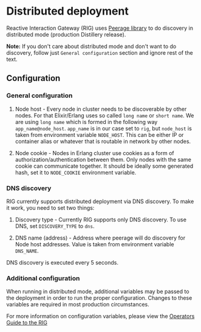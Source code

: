 # Distributed deployment

Reactive Interaction Gateway (RIG) uses [Peerage library](https://github.com/mrluc/peerage) to do discovery in distributed mode (production Distillery release).

**Note:** If you don't care about distributed mode and don't want to do discovery, follow just `General configuration` section and ignore rest of the text.

## Configuration

### General configuration

1. Node host - Every node in cluster needs to be discoverable by other nodes. For that Elixir/Erlang uses so called `long name` or `short name`. We are using `long name` which is formed in the following way `app_name@node_host`. `app_name` is in our case set to `rig`, but `node_host` is taken from environment variable `NODE_HOST`. This can be either IP or container alias or whatever that is routable in network by other nodes.

1. Node cookie - Nodes in Erlang cluster use cookies as a form of authorization/authentication between them. Only nodes with the same cookie can communicate together. It should be ideally some generated hash, set it to `NODE_COOKIE` environment variable.

### DNS discovery

RIG currently supports distributed deployment via DNS discovery. To make it work, you need to set two things:

1. Discovery type - Currently RIG supports only DNS discovery. To use DNS, set `DISCOVERY_TYPE` to `dns`.

1. DNS name (address) - Address where peerage will do discovery for Node host addresses. Value is taken from environment variable `DNS_NAME`.

DNS discovery is executed every 5 seconds.

### Additional configuration
When running in distributed mode, additional variables may be passed to the deployment in order to run the proper configuration.
Changes to these variables are required in most production circumstances.

For more information on configuration variables, please view the [Operators Guide to the RIG](https://accenture.github.io/reactive-interaction-gateway/docs/rig-ops-guide.html)